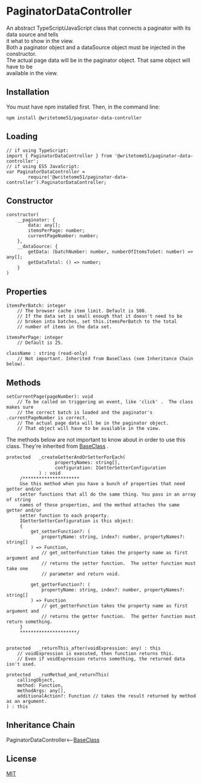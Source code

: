 # PaginatorDataController

An abstract TypeScript/JavaScript class that connects a paginator with its data source and tells  
it what to show in the view.  
Both a paginator object and a dataSource object must be injected in the constructor.  
The actual page data will be in the paginator object.  That same object will have to be  
available in the view.


## Installation

You must have npm installed first. Then, in the command line:

    npm install @writetome51/paginator-data-controller

## Loading

    // if using TypeScript:
    import { PaginatorDataController } from '@writetome51/paginator-data-controller';
    // if using ES5 JavaScript:
    var PaginatorDataController = 
            require('@writetome51/paginator-data-controller').PaginatorDataController;
    

## Constructor
```
constructor(
    __paginator: {
        data: any[];
        itemsPerPage: number;
        currentPageNumber: number;
    },
    __dataSource: {
        getData: (batchNumber: number, numberOfItemsToGet: number) => any[];
        getDataTotal: () => number;
    }
)
```

## Properties
```
itemsPerBatch: integer
    // The browser cache item limit. Default is 500.
    // If the data set is small enough that it doesn't need to be
    // broken into batches, set this.itemsPerBatch to the total 
    // number of items in the data set.

itemsPerPage: integer
    // Default is 25.

className : string (read-only)
    // Not important. Inherited from BaseClass (see Inheritance Chain below).
```

## Methods
```
setCurrentPage(pageNumber): void
    // To be called on triggering an event, like 'click' .  The class makes sure 
    // the correct batch is loaded and the paginator's .currentPageNumber is correct.
    // The actual page data will be in the paginator object.
    // That object will have to be available in the view.
```
The methods below are not important to know about in order to use this  
class.  They're inherited from [BaseClass](https://github.com/writetome51/typescript-base-class#baseclass) .
```
protected   _createGetterAndOrSetterForEach(
                  propertyNames: string[],
                  configuration: IGetterSetterConfiguration
            ) : void
     /*********************
     Use this method when you have a bunch of properties that need getter and/or 
     setter functions that all do the same thing. You pass in an array of string 
     names of those properties, and the method attaches the same getter and/or 
     setter function to each property.
     IGetterSetterConfiguration is this object:
     {
         get_setterFunction?: (
             propertyName: string, index?: number, propertyNames?: string[]
         ) => Function,
             // get_setterFunction takes the property name as first argument and 
             // returns the setter function.  The setter function must take one 
             // parameter and return void.
     
         get_getterFunction?: (
             propertyName: string, index?: number, propertyNames?: string[]
         ) => Function
             // get_getterFunction takes the property name as first argument and 
             // returns the getter function.  The getter function must return something.
     }
     *********************/ 
   
   
protected   _returnThis_after(voidExpression: any) : this
    // voidExpression is executed, then function returns this.
    // Even if voidExpression returns something, the returned data isn't used.

protected   _runMethod_and_returnThis(
    callingObject, 
    method: Function, 
    methodArgs: any[], 
    additionalAction?: Function // takes the result returned by method as an argument.
) : this
```


## Inheritance Chain

PaginatorDataController<--[BaseClass](https://github.com/writetome51/typescript-base-class#baseclass)


## License
[MIT](https://choosealicense.com/licenses/mit/)